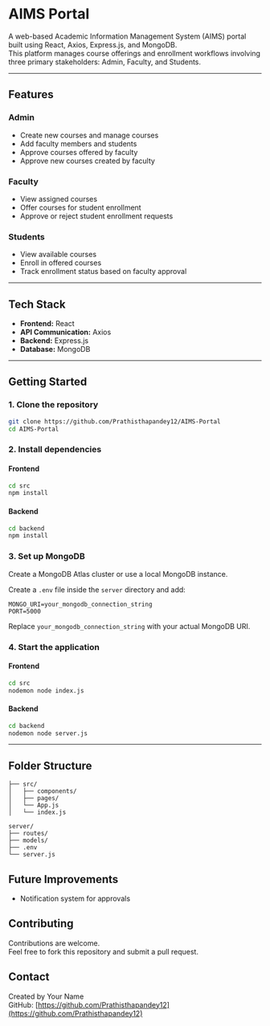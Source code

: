 # AIMS Portal

A web-based Academic Information Management System (AIMS) portal built using React, Axios, Express.js, and MongoDB.  
This platform manages course offerings and enrollment workflows involving three primary stakeholders: Admin, Faculty, and Students.

---

## Features

### Admin
- Create new courses and manage courses
- Add faculty members and students
- Approve courses offered by faculty
- Approve new courses created by faculty

### Faculty
- View assigned courses
- Offer courses for student enrollment
- Approve or reject student enrollment requests

### Students
- View available courses
- Enroll in offered courses
- Track enrollment status based on faculty approval

---

## Tech Stack

- **Frontend:** React
- **API Communication:** Axios
- **Backend:** Express.js
- **Database:** MongoDB

---

## Getting Started

### 1. Clone the repository

```bash
git clone https://github.com/Prathisthapandey12/AIMS-Portal
cd AIMS-Portal
```

### 2. Install dependencies

#### Frontend

```bash
cd src
npm install
```

#### Backend

```bash
cd backend
npm install
```

### 3. Set up MongoDB

Create a MongoDB Atlas cluster or use a local MongoDB instance.

Create a `.env` file inside the `server` directory and add:

```env
MONGO_URI=your_mongodb_connection_string
PORT=5000
```

Replace `your_mongodb_connection_string` with your actual MongoDB URI.

### 4. Start the application

#### Frontend

```bash
cd src
nodemon node index.js
```

#### Backend

```bash
cd backend
nodemon node server.js
```

---

## Folder Structure

```
├── src/
│   ├── components/
│   ├── pages/
│   └── App.js
│   └── index.js

server/
├── routes/
├── models/
├── .env
└── server.js
```


## Future Improvements

- Notification system for approvals

## Contributing

Contributions are welcome.  
Feel free to fork this repository and submit a pull request.


## Contact

Created by Your Name  
GitHub: [https://github.com/Prathisthapandey12](https://github.com/Prathisthapandey12)

